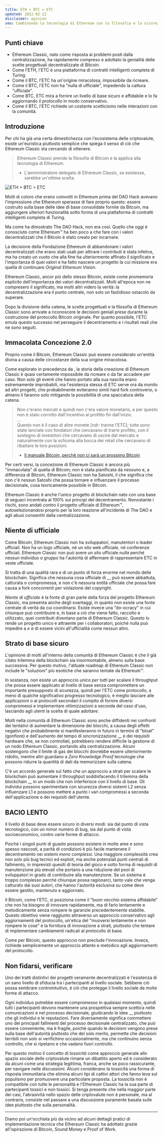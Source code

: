 ```yaml
---
title: ETH + BTC = ETC
updated: 2022-02-22
disclaimer: opinion
seo: Combinando la tecnologia di Ethereum con la filosofia e la sicurezza di Bitcoin, Ethereum Classic si distingue per essere in grado di fornire una piattaforma di contratti intelligenti veramente decentralizzata.
---
```


## Punti chiave

- Ethereum Classic, nato come risposta ai problemi posti dalla centralizzazione, ha rapidamente compreso e adottato la genialità delle scelte progettuali decentralizzate di Bitcoin.
- Come l'ETH, l'ETC è una piattaforma di contratti intelligenti completa di Turing.
- Come il BTC, l'ETC ha un'origine miracolosa, impossibile da ricreare.
- Come il BTC, l'ETC non ha "nulla di ufficiale", impedendo la cattura "ufficiale".
- Come BTC, ETC mira a fornire un livello di base sicuro e affidabile e lo fa aggiornando il protocollo in modo conservativo.
- Come il BTC, l'ETC richiede un costante scetticismo nelle interazioni con la comunità.

## Introduzione

Per chi ha già una certa dimestichezza con l'ecosistema delle criptovalute, esiste un'euristica piuttosto semplice che spiega il senso di ciò che Ethereum Classic sta cercando di ottenere.

> Ethereum Classic prende la filosofia di Bitcoin e la applica alla tecnologia di Ethereum.
> 
> - L'amministratore delegato di Ethereum Classic, se esistesse, sarebbe un'ottima scelta.

![ETH + BTC = ETC](./ethbtcetc.png)

Molti di coloro che erano coinvolti in Ethereum prima del DAO Hack avevano l'impressione che Ethereum sperasse di fare proprio questo: essere costruito sulla base delle idee di base consolidate fornite da Bitcoin, ma aggiungere ulteriori funzionalità sotto forma di una piattaforma di contratti intelligenti completa di Turing.

Ma come ha dimostrato The DAO Hack, non era così. Quello che oggi è conosciuto come Ethereum™ ha ben poco a che fare con i valori decentralizzati che il Bitcoin è stato creato per incarnare.

La decisione della Fondazione Ethereum di abbandonare i valori decentralizzati che erano stati usati per attirare i contributi è stata infelice, ma ha creato un vuoto che alla fine ha ulteriormente affinato il significato e l'importanza di quei valori e ha fatto nascere un progetto la cui missione era quella di continuare _Original Ethereum Vision_.

Ethereum Classic, ancor più dello stesso Bitcoin, esiste come promemoria esplicito dell'importanza dei valori decentralizzati. Molti all'epoca non ne compresero il significato, ma molti altri videro la verità: la decentralizzazione era il punto centrale, non solo un fastidioso ostacolo da superare.

Dopo la divisione della catena, le scelte progettuali e la filosofia di Ethereum Classic sono arrivate a riconoscere le decisioni geniali prese durante la costruzione del protocollo Bitcoin originale. Per quanto possibile, l'ETC emula questo successo nel perseguire il decentramento e i risultati reali che ne sono seguiti.

## Immacolata Concezione 2.0

Proprio come il Bitcoin, Ethereum Classic può essere considerato un'entità divina a causa delle circostanze della sua origine miracolosa.

Come esplorato in precedenza da [](/why-classic/genesis#the-immaculate-conception), la storia della creazione di Ethereum Classic è quasi certamente impossibile da ricreare o da far accadere per caso. Non solo gli eventi che hanno portato alla sua nascita erano estremamente improbabili, ma l'esistenza stessa di ETC serve ora da monito ad altri progetti, che probabilmente eviteranno simili hard fork controversi, o almeno li faranno solo mitigando la possibilità di una spaccatura della catena.

> Non c'erano mercati e quindi non c'era valore monetario, e per questo non è stato corrotto dall'incentivo al profitto fin dall'inizio.  
> ...  
> Questo non è il caso di altre monete [ndr: tranne l'ETC]; tutte sono state lanciate con fondatori che cercavano di trarre profitto, con il sostegno di investitori che cercavano di uscire dal mercato e naturalmente con la schiuma alla bocca dei retail che cercavano di ribaltare le loro posizioni.
> 
> - [Il manuale Bitcoin, perché non ci sarà un prossimo Bitcoin](https://thebitcoinmanual.com/articles/why-there-wont-be-a-next-bitcoin/)

Per certi versi, la concezione di Ethereum Classic è ancora più "immacolata" di quella di Bitcoin; non è stata pianificata da nessuno e, a differenza di Bitcoin, Ethereum Classic non ha Satoshi, il che significa che non c'è nessun Satoshi che possa tornare e influenzare il processo decisionale, cosa teoricamente possibile in Bitcoin.

Ethereum Classic è anche l'unico progetto di blockchain nato con una base di seguaci incentrata al 100% sui principi del decentramento. Nonostante i rischi, sono andati contro il progetto ufficiale di Ethereum™, autoselezionandosi proprio per la loro reazione all'incidente di The DAO e agli abusi consentiti dalla centralizzazione.

## Niente di ufficiale

Come Bitcoin, Ethereum Classic non ha sviluppatori, manutentori o leader ufficiali. Non ha un logo ufficiale, né un sito web ufficiale, né conferenze ufficiali. Ethereum Classic non può avere un sito ufficiale _nulla_ perché nessun individuo o gruppo ha l'autorità di affermare di rappresentare ETC in veste ufficiale.

Si tratta di una qualità rara e di un punto di forza enorme nel mondo delle blockchain. Significa che nessuna cosa ufficiale di __ può essere abbattuta, catturata o compromessa, e non c'è nessuna entità ufficiale che possa fare causa a fork concorrenti per violazione del copyright.

_Niente di ufficiale_ è la fonte di gran parte della forza del progetto Ethereum Classic, ma presenta anche degli svantaggi, in quanto non esiste una fonte centrale di verità da cui coordinarsi. Esiste invece una "do-ocracy" in cui chiunque può contribuire e, in base a ciò che viene fatto, raccolto e utilizzato, quei contributi diventano parte di Ethereum Classic. Questo lo rende un progetto unico e attraente per i collaboratori, poiché nulla può impedire a _e a_ di essere vicini all'ufficialità come nessun altro.

## Strato di base sicuro

L'opinione di molti all'interno della comunità di Ethereum Classic è che il già citato trilemma della blockchain [](/why-classic/decentralism#the-blockchain-trilemma) sia insormontabile, almeno sulla base successiva. Per questo motivo, l'attuale roadmap di Ethereum Classic non include le "soluzioni" più esotiche che saranno tentate da Ethereum™.

In sostanza, non esiste un approccio _unico per tutti_ per scalare il throughput che possa essere applicato al livello di base senza compromettere un importante presupposto di sicurezza, quindi per l'ETC come protocollo, a meno di qualche significativo progresso tecnologico, è meglio lasciare alle applicazioni o ai protocolli secondari il compito di fornire diversi compromessi e implementare ottimizzazioni a seconda del caso d'uso, lasciando agli utenti la scelta di quale adottare.

Molti nella comunità di Ethereum Classic sono anche diffidenti nei confronti dei tentativi di aumentare la dimensione dei blocchi, a causa degli effetti negativi che probabilmente si manifesteranno in futuro in termini di "bloat" (gonfiore) e dell'aumento del tempo di sincronizzazione __ e dei requisiti hardware che, se non controllati, potrebbero rendere difficile la gestione di un nodo Ethereum Classic, portando alla centralizzazione. Alcuni sostengono che il limite di gas dei blocchi dovrebbe essere ulteriormente ridotto, mentre altri guardano a _Zero Knowledge Proof_ tecnologie che possono ridurre la quantità di dati da memorizzare sulla catena.

C'è un accordo generale sul fatto che un approccio a strati per scalare le blockchain può aumentare il throughput soddisfacendo il trilemma della blockchain __ in un modo che non interferisce con il livello di base. Gli individui possono sperimentare con sicurezza diversi sistemi L2 senza influenzare L1 e possono mettere a punto i vari compromessi a seconda dell'applicazione e dei requisiti dell'utente.

## BACIO LENTO

Il livello di base deve essere sicuro in diversi modi: sia dal punto di vista tecnologico, con un minor numero di bug, sia dal punto di vista socioeconomico, contro varie forme di attacco.

Poiché i singoli punti di guasto possono esistere in molte aree e sono spesso nascosti, a parità di condizioni è più facile mantenere il decentramento nei sistemi _meno complessi_. Una maggiore complessità crea non solo più bug tecnici ed exploit, ma anche potenziali punti centrali di fallimento, in imprevisti quesiti di teoria del gioco e sotto forma di requisiti di manutenzione più elevati che portano a una riduzione del pool di sviluppatori in grado di contribuire alla manutenzione. Se un sistema è troppo complesso perché chiunque possa ragionarci, tanto vale che venga catturato dai suoi autori, che hanno l'autorità esclusiva su come deve essere gestito, mantenuto e aggiornato.

Il Bitcoin, come l'ETC, si posiziona come il "buon vecchio sistema affidabile" che non ha bisogno di innovare rapidamente, ma di farlo lentamente e metodicamente senza rompere le garanzie precedentemente stabilite. Questo obiettivo viene raggiunto attraverso un approccio conservativo agli aggiornamenti del protocollo, un'etica del "muoversi lentamente e non rompere le cose" e la fornitura di innovazione a strati, piuttosto che tentare di implementare cambiamenti radicali al protocollo di base.

Come per Bitcoin, questo approccio non preclude l'innovazione. Invece, richiede semplicemente un approccio attento e metodico [](/knowledge/future#upgrade-process) agli aggiornamenti del protocollo.

## Non fidarsi, verificare

Uno dei tratti distintivi dei progetti veramente decentralizzati è l'esistenza di un sano livello di sfiducia tra i partecipanti al livello sociale. Sebbene ciò possa sembrare controintuitivo, è ciò che protegge il livello sociale da molte forme di attacco.

Ogni individuo potrebbe essere compromesso in qualsiasi momento, quindi tutti i partecipanti devono mantenere una prospettiva sempre scettica nelle comunicazioni e nel processo decisionale, giudicando le idee __ piuttosto che gli individui e le reputazioni. Fare diversamente significa commettere uno dei principali fallimenti del processo decisionale centralizzato, che può essere conveniente, ma è fragile, poiché quando le decisioni vengono prese sulla base dell'autorità piuttosto che del solo merito, permette che decisioni terribili non solo si verifichino occasionalmente, ma che continuino senza controllo, che si ripetano e che vadano fuori controllo.

Per questo motivo il concetto di *tossicità* come approccio generale allo spazio sociale delle criptovalute rimane un dibattito aperto ed è considerato da alcuni come una strategia legittima, franca, anche se poco rassicurante, per navigare nelle discussioni. Alcuni considerano la tossicità una forma di risposta immunitaria che elimina alcuni tipi di cattivi attori che fanno leva sul populismo per promuovere una particolare proposta. La tossicità non è compatibile con tutte le personalità e l'Ethereum Classic ha la sua parte di partecipanti tossici e non tossici. Si tenga presente che nella maggior parte dei casi, l'abrasività nello spazio delle criptovalute non è personale, ma al contrario, consiste nel passare a una discussione puramente basata sulle idee piuttosto che sulla personalità.

---

Diamo poi un'occhiata più da vicino ad alcuni dettagli pratici di implementazione tecnica che Ethereum Classic ha adottato grazie all'ispirazione di Bitcoin, Sound Money e Proof of Work.
